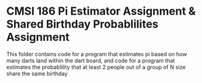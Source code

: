 # CMSI 186 Pi Estimator Assignment & Shared Birthday Probablilites Assignment
This folder contains code for a program that estimates pi based on how many darts land within the dart board, and code for a program that estimates the probablility that at least 2 people out of a group of N size share the same birthday